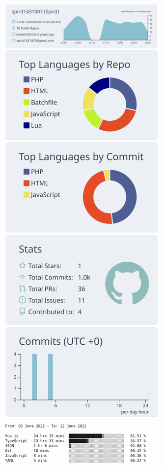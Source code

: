 [![](https://raw.githubusercontent.com/spirit1431007/spirit1431007/master/profile-summary-card-output/nord_bright/0-profile-details.svg)](https://git.io/spiritx)
[![](https://raw.githubusercontent.com/spirit1431007/spirit1431007/master/profile-summary-card-output/nord_bright/1-repos-per-language.svg)](https://git.io/spiritx) [![](https://raw.githubusercontent.com/spirit1431007/spirit1431007/master/profile-summary-card-output/nord_bright/2-most-commit-language.svg)](https://git.io/spiritx)
[![](https://raw.githubusercontent.com/spirit1431007/spirit1431007/master/profile-summary-card-output/nord_bright/3-stats.svg)](https://git.io/spiritx) [![](https://raw.githubusercontent.com/spirit1431007/spirit1431007/master/profile-summary-card-output/nord_bright/4-productive-time.svg)](https://git.io/spiritx)

<!--START_SECTION:waka-->

```text
From: 05 June 2022 - To: 12 June 2022

Vue.js       24 hrs 15 mins  ███████████████▒░░░░░░░░░   61.51 %
TypeScript   13 hrs 33 mins  ████████▓░░░░░░░░░░░░░░░░   34.37 %
JSON         1 hr 6 mins     ▓░░░░░░░░░░░░░░░░░░░░░░░░   02.80 %
Git          10 mins         ░░░░░░░░░░░░░░░░░░░░░░░░░   00.42 %
JavaScript   8 mins          ░░░░░░░░░░░░░░░░░░░░░░░░░   00.36 %
YAML         5 mins          ░░░░░░░░░░░░░░░░░░░░░░░░░   00.22 %
```

<!--END_SECTION:waka-->

